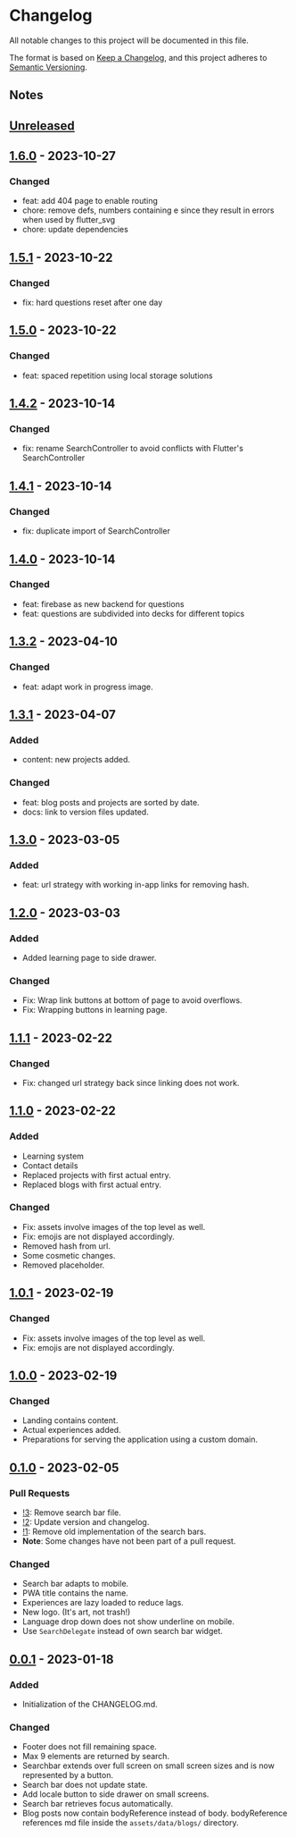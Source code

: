# Changelog

All notable changes to this project will be documented in this file.

The format is based on [Keep a Changelog](https://keepachangelog.com/en/1.0.0/),
and this project adheres to [Semantic Versioning](https://semver.org/spec/v2.0.0.html).

## Notes

## [Unreleased]

## [1.6.0] - 2023-10-27

### Changed
- feat: add 404 page to enable routing
- chore: remove defs, numbers containing e since they result in errors when used by flutter_svg
- chore: update dependencies

## [1.5.1] - 2023-10-22

### Changed
- fix: hard questions reset after one day

## [1.5.0] - 2023-10-22

### Changed
- feat: spaced repetition using local storage solutions

## [1.4.2] - 2023-10-14

### Changed
- fix: rename SearchController to avoid conflicts with Flutter's SearchController 

## [1.4.1] - 2023-10-14

### Changed
- fix: duplicate import of SearchController

## [1.4.0] - 2023-10-14

### Changed
- feat: firebase as new backend for questions
- feat: questions are subdivided into decks for different topics

## [1.3.2] - 2023-04-10

### Changed
- feat: adapt work in progress image.

## [1.3.1] - 2023-04-07

### Added
- content: new projects added.

### Changed
- feat: blog posts and projects are sorted by date.
- docs: link to version files updated.

## [1.3.0] - 2023-03-05

### Added
- feat: url strategy with working in-app links for removing hash.

## [1.2.0] - 2023-03-03

### Added
- Added learning page to side drawer.

### Changed
- Fix: Wrap link buttons at bottom of page to avoid overflows.
- Fix: Wrapping buttons in learning page.

## [1.1.1] - 2023-02-22

### Changed
- Fix: changed url strategy back since linking does not work.

## [1.1.0] - 2023-02-22

### Added
- Learning system
- Contact details
- Replaced projects with first actual entry.
- Replaced blogs with first actual entry.

### Changed
- Fix: assets involve images of the top level as well.
- Fix: emojis are not displayed accordingly.
- Removed hash from url.
- Some cosmetic changes.
- Removed placeholder.

## [1.0.1] - 2023-02-19

### Changed
- Fix: assets involve images of the top level as well.
- Fix: emojis are not displayed accordingly.

## [1.0.0] - 2023-02-19

### Changed
- Landing contains content.
- Actual experiences added.
- Preparations for serving the application using a custom domain.

## [0.1.0] - 2023-02-05

### Pull Requests
- [!3](https://github.com/Ronho/personal-website/pull/3): Remove search bar file.
- [!2](https://github.com/Ronho/personal-website/pull/2): Update version and changelog.
- [!1](https://github.com/Ronho/personal-website/pull/1): Remove old implementation of the search
bars.
- **Note**: Some changes have not been part of a pull request.

### Changed

- Search bar adapts to mobile.
- PWA title contains the name.
- Experiences are lazy loaded to reduce lags.
- New logo. (It's art, not trash!)
- Language drop down does not show underline on mobile.
- Use `SearchDelegate` instead of own search bar widget.

## [0.0.1] - 2023-01-18

### Added

- Initialization of the CHANGELOG.md.

### Changed

- Footer does not fill remaining space.
- Max 9 elements are returned by search.
- Searchbar extends over full screen on small screen sizes and is now represented by a button.
- Search bar does not update state.
- Add locale button to side drawer on small screens.
- Search bar retrieves focus automatically.
- Blog posts now contain bodyReference instead of body. bodyReference references md file inside the
`assets/data/blogs/` directory.

[unreleased]: https://github.com/Ronho/personal-website/compare/v1.6.0...HEAD
[1.6.0]: https://github.com/Ronho/personal-website/tree/v1.6.0
[1.5.1]: https://github.com/Ronho/personal-website/tree/v1.5.1
[1.5.0]: https://github.com/Ronho/personal-website/tree/v1.5.0
[1.4.2]: https://github.com/Ronho/personal-website/tree/v1.4.2
[1.4.1]: https://github.com/Ronho/personal-website/tree/v1.4.1
[1.4.0]: https://github.com/Ronho/personal-website/tree/v1.4.0
[1.3.2]: https://github.com/Ronho/personal-website/tree/v1.3.2
[1.3.1]: https://github.com/Ronho/personal-website/tree/v1.3.1
[1.3.0]: https://github.com/Ronho/personal-website/tree/v1.3.0
[1.2.0]: https://github.com/Ronho/personal-website/tree/v1.2.0
[1.1.1]: https://github.com/Ronho/personal-website/tree/v1.1.1
[1.1.0]: https://github.com/Ronho/personal-website/tree/v1.1.0
[1.0.1]: https://github.com/Ronho/personal-website/tree/v1.0.1
[1.0.0]: https://github.com/Ronho/personal-website/tree/v1.0.0
[0.1.0]: https://github.com/Ronho/personal-website/tree/v0.1.0
[0.0.1]: https://github.com/Ronho/personal-website/tree/v0.0.1